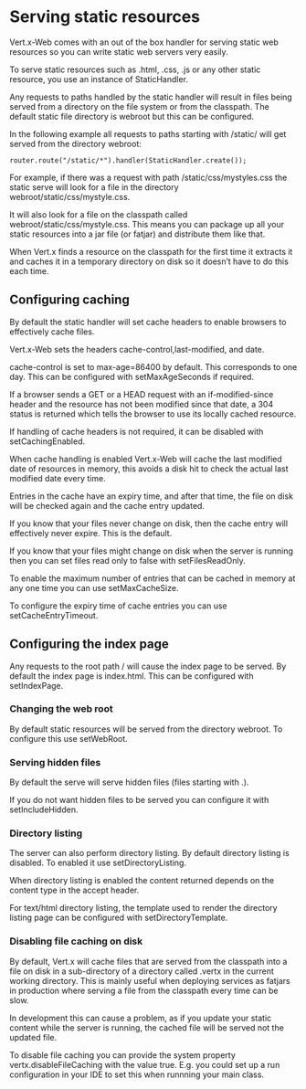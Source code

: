 # Serving static resources
Vert.x-Web comes with an out of the box handler for serving static web resources so you can write static web servers very easily.

To serve static resources such as .html, .css, .js or any other static resource, you use an instance of StaticHandler.

Any requests to paths handled by the static handler will result in files being served from a directory on the file system or from the classpath. The default static file directory is webroot but this can be configured.

In the following example all requests to paths starting with /static/ will get served from the directory webroot:
```
router.route("/static/*").handler(StaticHandler.create());
```
For example, if there was a request with path /static/css/mystyles.css the static serve will look for a file in the directory webroot/static/css/mystyle.css.

It will also look for a file on the classpath called webroot/static/css/mystyle.css. This means you can package up all your static resources into a jar file (or fatjar) and distribute them like that.

When Vert.x finds a resource on the classpath for the first time it extracts it and caches it in a temporary directory on disk so it doesn’t have to do this each time.

## Configuring caching
By default the static handler will set cache headers to enable browsers to effectively cache files.

Vert.x-Web sets the headers cache-control,last-modified, and date.

cache-control is set to max-age=86400 by default. This corresponds to one day. This can be configured with setMaxAgeSeconds if required.

If a browser sends a GET or a HEAD request with an if-modified-since header and the resource has not been modified since that date, a 304 status is returned which tells the browser to use its locally cached resource.

If handling of cache headers is not required, it can be disabled with setCachingEnabled.

When cache handling is enabled Vert.x-Web will cache the last modified date of resources in memory, this avoids a disk hit to check the actual last modified date every time.

Entries in the cache have an expiry time, and after that time, the file on disk will be checked again and the cache entry updated.

If you know that your files never change on disk, then the cache entry will effectively never expire. This is the default.

If you know that your files might change on disk when the server is running then you can set files read only to false with setFilesReadOnly.

To enable the maximum number of entries that can be cached in memory at any one time you can use setMaxCacheSize.

To configure the expiry time of cache entries you can use setCacheEntryTimeout.

## Configuring the index page
Any requests to the root path / will cause the index page to be served. By default the index page is index.html. This can be configured with setIndexPage.

### Changing the web root
By default static resources will be served from the directory webroot. To configure this use setWebRoot.

### Serving hidden files
By default the serve will serve hidden files (files starting with .).

If you do not want hidden files to be served you can configure it with setIncludeHidden.

### Directory listing
The server can also perform directory listing. By default directory listing is disabled. To enabled it use setDirectoryListing.

When directory listing is enabled the content returned depends on the content type in the accept header.

For text/html directory listing, the template used to render the directory listing page can be configured with setDirectoryTemplate.

### Disabling file caching on disk
By default, Vert.x will cache files that are served from the classpath into a file on disk in a sub-directory of a directory called .vertx in the current working directory. This is mainly useful when deploying services as fatjars in production where serving a file from the classpath every time can be slow.

In development this can cause a problem, as if you update your static content while the server is running, the cached file will be served not the updated file.

To disable file caching you can provide the system property vertx.disableFileCaching with the value true. E.g. you could set up a run configuration in your IDE to set this when runnning your main class.

